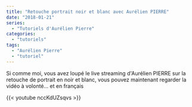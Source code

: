 ```yaml
---
title: "Retouche portrait noir et blanc avec Aurélien PIERRE"
date: "2018-01-21"
series:
  - "Tutoriels d'Aurélien Pierre"
categories: 
  - "tutoriels"
tags: 
  - "Aurélien Pierre"
  - "tutoriel"
---
```


Si comme moi, vous avez loupé le live streaming d'Aurélien PIERRE sur la retouche de portrait en noir et blanc, vous pouvez maintenant regarder la vidéo à volonté... et en français

{{< youtube nccKdUZsqvs >}}
